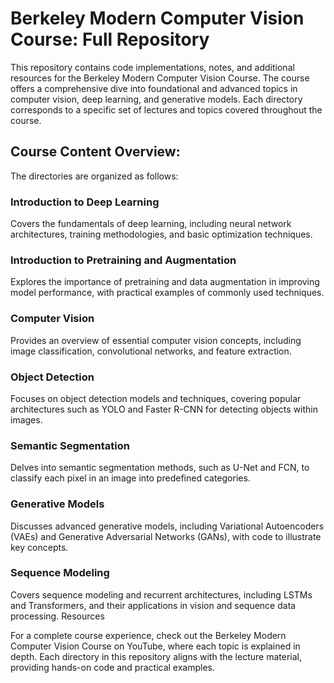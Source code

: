 # **Berkeley Modern Computer Vision Course: Full Repository**

This repository contains code implementations, notes, and additional resources for the Berkeley Modern Computer Vision Course. The course offers a comprehensive dive into foundational and advanced topics in computer vision, deep learning, and generative models. Each directory corresponds to a specific set of lectures and topics covered throughout the course.

## Course Content Overview:

The directories are organized as follows:

### Introduction to Deep Learning
Covers the fundamentals of deep learning, including neural network architectures, training methodologies, and basic optimization techniques.

### Introduction to Pretraining and Augmentation
Explores the importance of pretraining and data augmentation in improving model performance, with practical examples of commonly used techniques.
### Computer Vision
Provides an overview of essential computer vision concepts, including image classification, convolutional networks, and feature extraction.
### Object Detection
Focuses on object detection models and techniques, covering popular architectures such as YOLO and Faster R-CNN for detecting objects within images.
### Semantic Segmentation
Delves into semantic segmentation methods, such as U-Net and FCN, to classify each pixel in an image into predefined categories.
### Generative Models
Discusses advanced generative models, including Variational Autoencoders (VAEs) and Generative Adversarial Networks (GANs), with code to illustrate key concepts.
### Sequence Modeling
Covers sequence modeling and recurrent architectures, including LSTMs and Transformers, and their applications in vision and sequence data processing.
Resources

For a complete course experience, check out the Berkeley Modern Computer Vision Course on YouTube, where each topic is explained in depth. Each directory in this repository aligns with the lecture material, providing hands-on code and practical examples.
